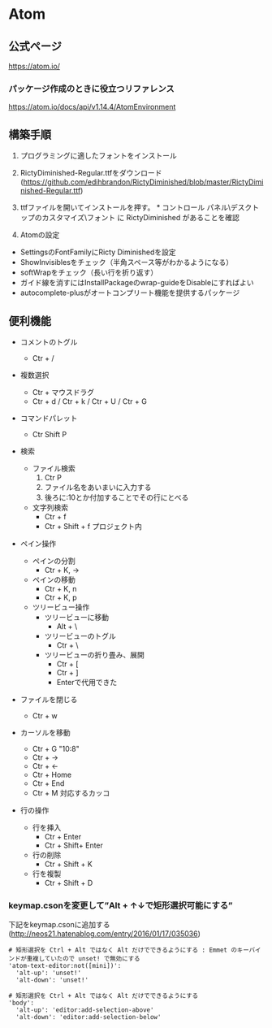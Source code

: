 # Atom

## 公式ページ
  https://atom.io/
### パッケージ作成のときに役立つリファレンス
  https://atom.io/docs/api/v1.14.4/AtomEnvironment


## 構築手順
1. プログラミングに適したフォントをインストール
  1. RictyDiminished-Regular.ttfをダウンロード
  (https://github.com/edihbrandon/RictyDiminished/blob/master/RictyDiminished-Regular.ttf)

  2. ttfファイルを開いてインストールを押す。
    * コントロール パネル\デスクトップのカスタマイズ\フォント に RictyDiminished があることを確認

2. Atomの設定
  * SettingsのFontFamilyにRicty Diminishedを設定
  * ShowInvisiblesをチェック（半角スペース等がわかるようになる）
  * softWrapをチェック（長い行を折り返す）
  * ガイド線を消すにはInstallPackageのwrap-guideをDisableにすればよい
  * autocomplete-plusがオートコンプリート機能を提供するパッケージ

## 便利機能
  * コメントのトグル
    * Ctr + /

  * 複数選択
    * Ctr + マウスドラグ
    * Ctr + d / Ctr + k / Ctr + U / Ctr + G

  * コマンドパレット
    * Ctr Shift P

  * 検索
    * ファイル検索
      1. Ctr P
      2. ファイル名をあいまいに入力する
      3. 後ろに:10とか付加することでその行にとべる
    * 文字列検索
      * Ctr + f
      * Ctr + Shift + f プロジェクト内

  * ペイン操作
    * ペインの分割
      * Ctr + K, →
    * ペインの移動
      * Ctr + K, n
      * Ctr + K, p
    * ツリービュー操作
      * ツリービューに移動
        * Alt + \
      * ツリービューのトグル
        * Ctr + \
      * ツリービューの折り畳み、展開
        * Ctr + [
        * Ctr + ]
        * Enterで代用できた

  * ファイルを閉じる
    * Ctr + w

  * カーソルを移動
    * Ctr + G "10:8"
    * Ctr + →
    * Ctr + ←
    * Ctr + Home
    * Ctr + End
    * Ctr + M 対応するカッコ

  * 行の操作
    * 行を挿入
      * Ctr + Enter
      * Ctr + Shift+ Enter
    * 行の削除
      * Ctr + Shift + K
    * 行を複製
      * Ctr + Shift + D

### keymap.csonを変更して”Alt + ↑↓で矩形選択可能にする”
下記をkeymap.csonに追加する(http://neos21.hatenablog.com/entry/2016/01/17/035036)
~~~
# 矩形選択を Ctrl + Alt ではなく Alt だけでできるようにする : Emmet のキーバインドが重複していたので unset! で無効にする
'atom-text-editor:not([mini])':
  'alt-up': 'unset!'
  'alt-down': 'unset!'

# 矩形選択を Ctrl + Alt ではなく Alt だけでできるようにする
'body':
  'alt-up': 'editor:add-selection-above'
  'alt-down': 'editor:add-selection-below'
~~~

